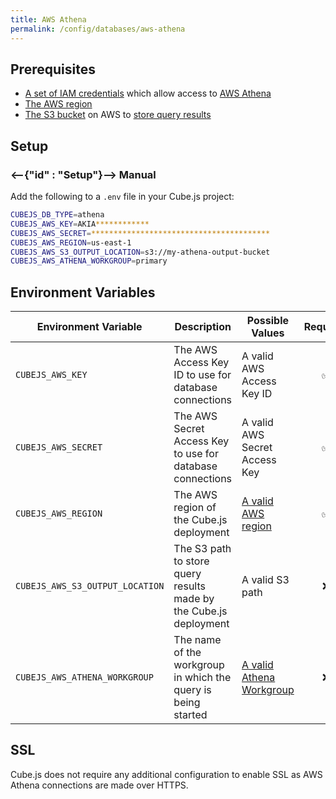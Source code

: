 ```yaml
---
title: AWS Athena
permalink: /config/databases/aws-athena
---
```


## Prerequisites

- [A set of IAM credentials][aws-docs-athena-access] which allow access to [AWS
  Athena][aws-athena]
- [The AWS region][aws-docs-regions]
- [The S3 bucket][aws-s3] on AWS to [store query results][aws-docs-athena-query]

## Setup

### <--{"id" : "Setup"}-->  Manual

Add the following to a `.env` file in your Cube.js project:

```bash
CUBEJS_DB_TYPE=athena
CUBEJS_AWS_KEY=AKIA************
CUBEJS_AWS_SECRET=****************************************
CUBEJS_AWS_REGION=us-east-1
CUBEJS_AWS_S3_OUTPUT_LOCATION=s3://my-athena-output-bucket
CUBEJS_AWS_ATHENA_WORKGROUP=primary
```

## Environment Variables

| Environment Variable            | Description                                                       | Possible Values                                  | Required |
| ------------------------------- | ----------------------------------------------------------------- | ------------------------------------------------ | :------: |
| `CUBEJS_AWS_KEY`                | The AWS Access Key ID to use for database connections             | A valid AWS Access Key ID                        |    ✅    |
| `CUBEJS_AWS_SECRET`             | The AWS Secret Access Key to use for database connections         | A valid AWS Secret Access Key                    |    ✅    |
| `CUBEJS_AWS_REGION`             | The AWS region of the Cube.js deployment                          | [A valid AWS region][aws-docs-regions]           |    ✅    |
| `CUBEJS_AWS_S3_OUTPUT_LOCATION` | The S3 path to store query results made by the Cube.js deployment | A valid S3 path                                  |    ❌    |
| `CUBEJS_AWS_ATHENA_WORKGROUP`   | The name of the workgroup in which the query is being started     | [A valid Athena Workgroup][aws-athena-workgroup] |    ❌    |

## SSL

Cube.js does not require any additional configuration to enable SSL as AWS
Athena connections are made over HTTPS.

[aws-athena]: https://aws.amazon.com/athena
[aws-athena-workgroup]: https://docs.aws.amazon.com/athena/latest/ug/workgroups-benefits.html
[aws-s3]: https://aws.amazon.com/s3/
[aws-docs-athena-access]:
  https://docs.aws.amazon.com/athena/latest/ug/security-iam-athena.html
[aws-docs-athena-query]:
  https://docs.aws.amazon.com/athena/latest/ug/querying.html
[aws-docs-regions]:
  https://docs.aws.amazon.com/AWSEC2/latest/UserGuide/using-regions-availability-zones.html#concepts-available-regions
